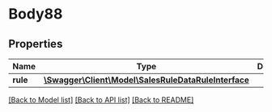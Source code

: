 # Body88

## Properties
Name | Type | Description | Notes
------------ | ------------- | ------------- | -------------
**rule** | [**\Swagger\Client\Model\SalesRuleDataRuleInterface**](SalesRuleDataRuleInterface.md) |  | 

[[Back to Model list]](../README.md#documentation-for-models) [[Back to API list]](../README.md#documentation-for-api-endpoints) [[Back to README]](../README.md)


